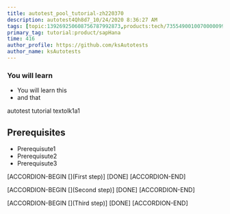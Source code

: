 ```yaml
---
title: autotest_pool_tutorial-zh220370
description: autotest4Qh8d7_10/24/2020 8:36:27 AM
tags: [topic:139269250608756787992873,products:tech/73554900100700000996,tutorial:experience/advanced]
primary_tag: tutorial:product/sapHana
time: 416
author_profile: https://github.com/ksAutotests
author_name: ksAutotests
---
```

### You will learn
- You will learn this
- and that

autotest tutorial textolk1a1

## Prerequisites
- Prerequisute1
- Prerequisute2
- Prerequisute3

[ACCORDION-BEGIN [](First step)]
[DONE]
[ACCORDION-END]

[ACCORDION-BEGIN [](Second step)]
[DONE]
[ACCORDION-END]

[ACCORDION-BEGIN [](Third step)]
[DONE]
[ACCORDION-END]

